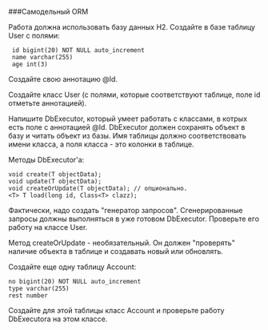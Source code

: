 ###Самодельный ORM

Работа должна использовать базу данных H2.
Создайте в базе таблицу User с полями:


     id bigint(20) NOT NULL auto_increment 
     name varchar(255) 
     age int(3)

Создайте свою аннотацию @Id.

Создайте класс User (с полями, которые соответствуют таблице, поле id отметьте аннотацией).

Напишите DbExecutor, который умеет работать с классами, в котрых есть поле с аннотацией @Id.
DbExecutor должен сохранять объект в базу и читать объект из базы.
Имя таблицы должно соответствовать имени класса, а поля класса - это колонки в таблице.

Методы DbExecutor'а:

    void create(T objectData);
    void update(T objectData);
    void createOrUpdate(T objectData); // опционально.
    <T> T load(long id, Class<T> clazz);

Фактически, надо создать "генератор запросов".
Сгенерированные запросы должны выполняться в уже готовом DbExecutor.
Проверьте его работу на классе User.

Метод createOrUpdate - необязательный.
Он должен "проверять" наличие объекта в таблице и создавать новый или обновлять.

Создайте еще одну таблицу Account:

    no bigint(20) NOT NULL auto_increment
    type varchar(255)
    rest number

Создайте для этой таблицы класс Account и проверьте работу DbExecutorа на этом классе.